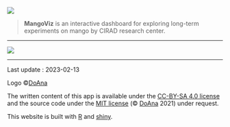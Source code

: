 <img src="mangoviz-logo.png" id="logo"> 

> **MangoViz** is an interactive dashboard for exploring long-term experiments on mango by CIRAD research center.


***

<p class="center">
  <span>
    <img src="bande_logos.png" class="logo-10">
  </span>
</p>

*** 

Last update : 2023-02-13

Logo ©[DoAna](https://doana-r.com)  
<!-- Photographies © Jesper Rasmussen sauf mention contraire -->

The written content of this app is available under the [CC-BY-SA 4.0 license](https://creativecommons.org/licenses/by-sa/4.0/) and the source code under the [MIT license](https://mit-license.org/) (© [DoAna](https://www.doana-r.com/) 2021) under request.

This website is built with [R](https://www.r-project.org/) and [shiny](https://shiny.rstudio.com/).

<!--Source code : https://gitlab.com/doana-r/mangoviz-->
<!-- peut-être à herberger sur le groupe du CIRAD -->